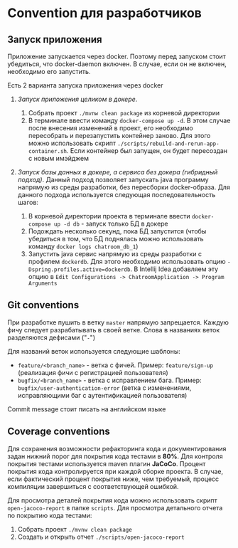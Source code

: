 # Convention для разработчиков

## Запуск приложения

Приложение запускается через docker. Поэтому перед запуском стоит убедиться, что docker-daemon включен. В случае, если он не включен, необходимо его запустить.

Есть 2 варианта запуска приложения через docker

1. *Запуск приложения целиком в докере*. 
    1. Собрать проект `./mvnw clean package` из корневой директории
    2. В терминале ввести команду `docker-compose up -d`. В этом случае после внесения изменений в проект, его необходимо пересобрать и перезапустить контейнер заново. Для этого можно использовать скрипт `./scripts/rebuild-and-rerun-app-container.sh`. Если контейнер был запущен, он будет пересоздан с новым имэйджем

2. *Запуск базы данных в докере, а сервиса без докера (гибридный подход)*. Данный подход позволяет запускать java программу напрямую из среды разработки, без пересборки docker-образа. Для данного подхода используется следующая последовательность шагов:
    1. В корневой директории проекта в терминале ввести `docker-compose up -d db` - запуск только БД в докере
    2. Подождать несколько секунд, пока БД запустится (чтобы убедиться в том, что БД поднялась можно использовать команду `docker logs chatroom_db_1`)
    3. Запустить java сервис напрямую из среды разработки c профилем `dockerdb`. Для этого необходимо использовать опцию `-Dspring.profiles.active=dockerdb`. В Intellij Idea добавляем эту опцию в `Edit Configurations -> ChatroomApplication -> Program Arguments`

## Git conventions

При разработке пушить в ветку `master` напрямую запрещается. Каждую фичу следует разрабатывать в своей ветке. Слова в названиях веток разделяются дефисами ("`-`")

Для названий веток используется следующие шаблоны:
- `feature/<branch_name>` - ветка с фичей. Пример: `feature/sign-up` (реализация фичи с регистрацией пользователя)
- `bugfix/<branch_name>` - ветка с исправлением бага. Пример: `bugfix/user-authentication-error` (ветка с изменениями, исправляющими баг с аутентификацией пользователя)

Commit message стоит писать на английском языке

## Coverage conventions

Для сохранения возможности рефакторинга кода и документирования задан нижний порог для покрытия кода тестами в **80%**. Для контроля покрытия тестами используется maven плагин **JaCoCo**. Процент покрытия кода контролируется при каждой сборке проекта. В случае, если фактический процент покрытия ниже, чем требуемый, процесс компиляции завершиться с соответствующей ошибкой.

Для просмотра деталей покрытия кода можно использовать скрипт `open-jacoco-report` в папке `scripts`. Для просмотра детального отчета по покрытию кода тестами:
1. Собрать проект `./mvnw clean package`
2. Создать и открыть отчет `./scripts/open-jacoco-report`
